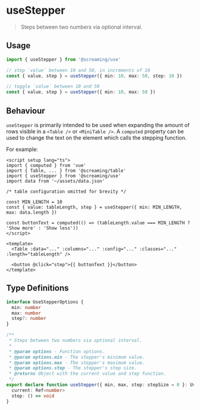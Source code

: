 # useStepper

> Steps between two numbers via optional interval.

## Usage

```ts
import { useStepper } from '@screaming/use'

// step `value` between 10 and 50, in increments of 10
const { value, step } = useStepper({ min: 10, max: 50, step: 10 })

// toggle `value` between 10 and 50
const { value, step } = useStepper({ min: 10, max: 50 })
```

## Behaviour

`useStepper` is primarily intended to be used when expanding the amount of rows visible in a `<Table />` or `<MiniTable />`. A `computed` property can be used to change the text on the element which calls the stepping function.

For example:

```vue
<script setup lang="ts">
import { computed } from 'vue'
import { Table, ... } from '@screaming/table'
import { useStepper } from '@screaming/use'
import data from '~/assets/data.json'

/* table configuration omitted for brevity */

const MIN_LENGTH = 10
const { value: tableLength, step } = useStepper({ min: MIN_LENGTH, max: data.length })

const buttonText = computed(() => (tableLength.value === MIN_LENGTH ? 'Show more' : 'Show less'))
</script>

<template>
  <Table :data="..." :columns="..." :config="..." :classes="..." :length="tableLength" />

  <button @click="step">{{ buttonText }}</button>
</template>
```

## Type Definitions

```ts
interface UseStepperOptions {
  min: number
  max: number
  step?: number
}

/**
 * Steps between two numbers via optional interval.
 *
 * @param options - Function options.
 * @param options.min - The stepper's minimum value.
 * @param options.max - The stepper's maximum value.
 * @param options.step - The stepper's step size.
 * @returns Object with the current value and step function.
 */
export declare function useStepper({ min, max, step: stepSize = 0 }: UseStepperOptions): {
  current: Ref<number>
  step: () => void
}
```
